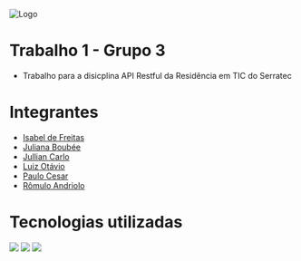 ![Logo](https://cdn.discordapp.com/attachments/1090076539602866176/1090353059290419340/326727009_876691460048247_1561125399909609359_n-removebg-preview-removebg-preview.png)

# Trabalho 1 - Grupo 3
- Trabalho para a disicplina API Restful da Residência em TIC do Serratec

# Integrantes
- [Isabel de Freitas](https://github.com/isabeldefreitas)
- [Juliana Boubée](https://github.com/boubeejul)
- [Jullian Carlo](https://github.com/JullianCarlo)
- [Luiz Otávio](https://github.com/luizitosuares)
- [Paulo Cesar](https://github.com/PAULOCEZAR01)
- [Rômulo Andriolo](https://github.com/Artoda)

# Tecnologias utilizadas
![](https://img.shields.io/badge/Spring-6DB33F?style=for-the-badge&logo=spring&logoColor=white)
![](https://img.shields.io/badge/PostgreSQL-316192?style=for-the-badge&logo=postgresql&logoColor=white)
![](https://img.shields.io/badge/Insomnia-5849be?style=for-the-badge&logo=Insomnia&logoColor=white)
